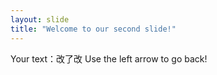 ```yaml
---
layout: slide
title: "Welcome to our second slide!"
---
```

Your text：改了改
Use the left arrow to go back!
